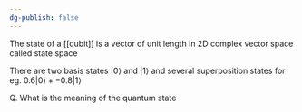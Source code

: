 ```yaml
---
dg-publish: false
---
```

The state of a [[qubit]] is a vector of unit length in 2D complex vector space called state space

There are two basis states ${|0\rangle}$ and ${|1\rangle}$ and several superposition states for eg. ${0.6|0\rangle + -0.8|1\rangle}$ 

Q. What is the meaning of the quantum state 
